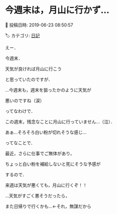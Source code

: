 # 今週末は，月山に行かず…

📅 投稿日時: 2019-06-23 08:50:57

🏷️ カテゴリ: [日記](cc4b5682fb7b8b144980957a978653fb0.md)

えー．


今週末．


天気が良ければ月山に行こう


と思っていたのですが．





…今週末も，週末を狙ったかのように天気が


悪いのですね（涙）





ってなわけで．


この週末，残念なことに月山に行っていません…（泣）．


あぁ…そろそろ白い粉が切れそうな感じ…





ってなことで．


最近，さらに仕事でご無体があり，


ちょっと白い粉を補給しないと死にそうな予感が


するので．


来週は天気が悪くても，月山に行くぞ！！





…天気がすごく悪そうだったら，


また日帰りで行くかも…←それ，無謀だから
